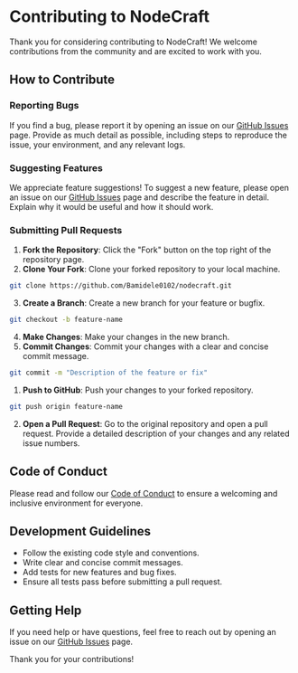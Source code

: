 # Contributing to NodeCraft

Thank you for considering contributing to NodeCraft! We welcome contributions from the community and are excited to work with you.

## How to Contribute

### Reporting Bugs

If you find a bug, please report it by opening an issue on our [GitHub Issues](https://github.com/Bamidele0102/nodecraft/issues) page. Provide as much detail as possible, including steps to reproduce the issue, your environment, and any relevant logs.

### Suggesting Features

We appreciate feature suggestions! To suggest a new feature, please open an issue on our [GitHub Issues](https://github.com/Bamidele0102/nodecraft/issues) page and describe the feature in detail. Explain why it would be useful and how it should work.

### Submitting Pull Requests

1. **Fork the Repository**: Click the "Fork" button on the top right of the repository page.
2. **Clone Your Fork**: Clone your forked repository to your local machine.

```bash
git clone https://github.com/Bamidele0102/nodecraft.git
```

3. **Create a Branch**: Create a new branch for your feature or bugfix.

```bash
git checkout -b feature-name
```

4. **Make Changes**: Make your changes in the new branch.
5. **Commit Changes**: Commit your changes with a clear and concise commit message.

```bash
git commit -m "Description of the feature or fix"
```

1. **Push to GitHub**: Push your changes to your forked repository.

```bash
git push origin feature-name
```

2. **Open a Pull Request**: Go to the original repository and open a pull request. Provide a detailed description of your changes and any related issue numbers.

## Code of Conduct

Please read and follow our [Code of Conduct](CODE_OF_CONDUCT.md) to ensure a welcoming and inclusive environment for everyone.

## Development Guidelines

- Follow the existing code style and conventions.
- Write clear and concise commit messages.
- Add tests for new features and bug fixes.
- Ensure all tests pass before submitting a pull request.

## Getting Help

If you need help or have questions, feel free to reach out by opening an issue on our [GitHub Issues](https://github.com/Bamidele0102/nodecraft/issues) page.

Thank you for your contributions!

